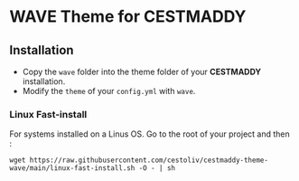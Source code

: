 # WAVE Theme for CESTMADDY

## Installation
- Copy the `wave` folder into the theme folder of your **CESTMADDY** installation.
- Modify the `theme` of your `config.yml` with `wave`.

### Linux Fast-install
For systems installed on a Linus OS.
Go to the root of your project and then :

    wget https://raw.githubusercontent.com/cestoliv/cestmaddy-theme-wave/main/linux-fast-install.sh -O - | sh